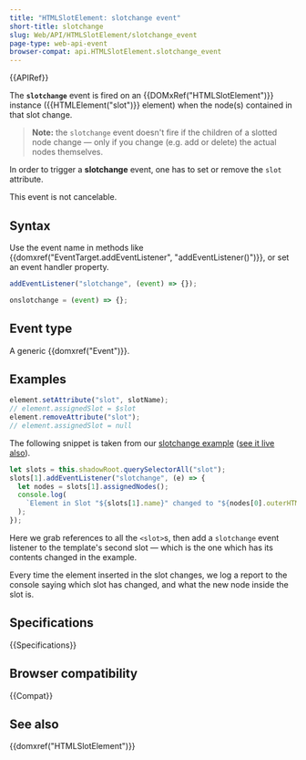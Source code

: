 ```yaml
---
title: "HTMLSlotElement: slotchange event"
short-title: slotchange
slug: Web/API/HTMLSlotElement/slotchange_event
page-type: web-api-event
browser-compat: api.HTMLSlotElement.slotchange_event
---
```


{{APIRef}}

The **`slotchange`** event is fired on an {{DOMxRef("HTMLSlotElement")}} instance ({{HTMLElement("slot")}} element) when the node(s) contained in that slot change.

> **Note:** the `slotchange` event doesn't fire if the children of a slotted node change — only if you change (e.g. add or delete) the actual nodes themselves.

In order to trigger a **slotchange** event, one has to set or remove the `slot` attribute.

This event is not cancelable.

## Syntax

Use the event name in methods like {{domxref("EventTarget.addEventListener", "addEventListener()")}}, or set an event handler property.

```js
addEventListener("slotchange", (event) => {});

onslotchange = (event) => {};
```

## Event type

A generic {{domxref("Event")}}.

## Examples

```js
element.setAttribute("slot", slotName);
// element.assignedSlot = $slot
element.removeAttribute("slot");
// element.assignedSlot = null
```

The following snippet is taken from our [slotchange example](https://github.com/mdn/web-components-examples/tree/main/slotchange) ([see it live also](https://mdn.github.io/web-components-examples/slotchange/)).

```js
let slots = this.shadowRoot.querySelectorAll("slot");
slots[1].addEventListener("slotchange", (e) => {
  let nodes = slots[1].assignedNodes();
  console.log(
    `Element in Slot "${slots[1].name}" changed to "${nodes[0].outerHTML}".`,
  );
});
```

Here we grab references to all the `<slot>`s, then add a `slotchange` event listener to the template's second slot — which is the one which has its contents changed in the example.

Every time the element inserted in the slot changes, we log a report to the console saying which slot has changed, and what the new node inside the slot is.

## Specifications

{{Specifications}}

## Browser compatibility

{{Compat}}

## See also

{{domxref("HTMLSlotElement")}}
